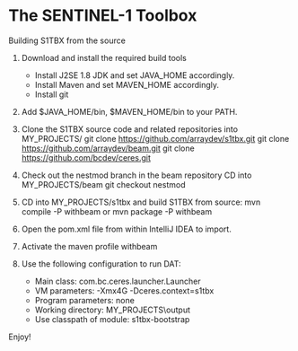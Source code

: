 The SENTINEL-1 Toolbox
======================

Building S1TBX from the source

1. Download and install the required build tools
	* Install J2SE 1.8 JDK and set JAVA_HOME accordingly. 
	* Install Maven and set MAVEN_HOME accordingly. 
	* Install git
2. Add $JAVA_HOME/bin, $MAVEN_HOME/bin to your PATH.

3. Clone the S1TBX source code and related repositories into MY_PROJECTS/
	git clone https://github.com/arraydev/s1tbx.git
	git clone https://github.com/arraydev/beam.git
	git clone https://github.com/bcdev/ceres.git
4. Check out the nestmod branch in the beam repository
	CD into MY_PROJECTS/beam
	git checkout nestmod
5. CD into MY_PROJECTS/s1tbx and build S1TBX from source: 
	mvn compile -P withbeam
	or 
	mvn package -P withbeam
6. Open the pom.xml file from within IntelliJ IDEA to import.
7. Activate the maven profile withbeam
8. Use the following configuration to run DAT:

    * Main class: com.bc.ceres.launcher.Launcher
    * VM parameters: -Xmx4G -Dceres.context=s1tbx
    * Program parameters: none
    * Working directory: MY_PROJECTS\output
    * Use classpath of module: s1tbx-bootstrap


Enjoy!
